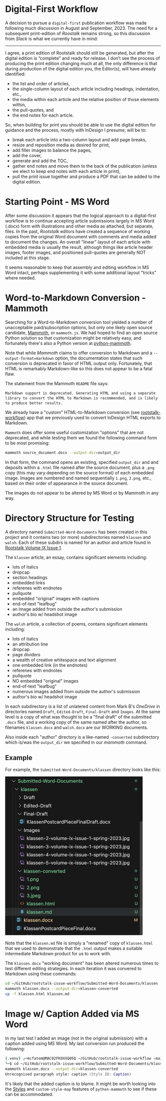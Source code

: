 # Digital-First Workflow

A decision to pursue a `digital-first` publication workflow was made following much discussion in August and September, 2023.  The need for a subsequent print-edition of _Roostalk_ remains strong, so this discussion from _Slack_ is what we currently have in mind:

---
I agree, a print edition of Rootstalk should still be generated, but after the digital edition is “complete” and ready for release.  I don’t see the process of producing the print edition changing much at all, the only difference is that during production of the digital edition you, the Editor(s), will have already identified:  

- the list and order of articles,
- the single-column layout of each article including headings, indentation, etc.,
- the media within each article and the relative position of those elements within,
- the pull-quotes, and
- the end notes for each article.

So, when building for print you should be able to use the digital edition for guidance and the process, mostly with InDesign I presume, will be to:  

- break each article into a two-column layout and add page breaks,
- resize and reposition media as desired for print,
- add filler images to balance the pages,
- add the cover,
- generate and add the TOC,
- gather end notes and move them to the back of the publication (unless we elect to keep end notes with each article in print),
- pull the print issue together and produce a PDF that can be added to the digital edition.  

# Starting Point - MS Word

After some discussion it appears that the logical approach to a digital-first workflow is to continue accepting article submissions largely in MS Word (.docx) form with illustrations and other media as attached, but separate, files.  In the past, _Rootstalk_ editors have created a sequence of working copies from the original Word document with comments and media added to document the changes.  An overall "linear" layout of each article with embedded media is usually the result, although things like article header images, footer images, and positioned pull-quotes are generally NOT included at this stage.  

It seems reasonable to keep that assembly and editing workflow in MS Word intact, perhaps supplementing it with some additional layout "tricks" where needed.  

# Word-to-Markdown Conversion - Mammoth

Searching for a Word-to-Markdown conversion tool yielded a number of unacceptable paid/subscription options, but only one likely open source candidate, [Mammoth](https://github.com/mwilliamson/mammoth.js), or `mammoth.js`.  We had hoped to find an open source Python solution so that customization might be relatively easy, and fortunately there's also a Python version at [python-mammoth](https://github.com/mwilliamson/python-mammoth).  

Note that while _Mammoth_ claims to offer conversion to Markdown and a `--output-format=markdown` option, the documentation states that such conversion is deprecated in favor of HTML output only.  Fortunately, that HTML is remarkably Markdown-like so this does not appear to be a fatal flaw.   

The statement from the Mammoth `README` file says:    

```
Markdown support is deprecated. Generating HTML and using a separate library to convert the HTML to Markdown is recommended, and is likely to produce better results.
```

We already have a "custom" HTML-to-Markdown conversion (see [rootstalk-workflow](https://github.com/Digital-Grinnell/rootstalk-workflow)) app that we previously used to convert InDesign HTML exports to Markdown.  

`Mammoth` does offer some useful customization "options" that are not deprecated, and while testing them we found the following command form to be most promising:  

```zsh
mammoth source_document.docx --output-dir=output_dir
```

In that form, the command opens an existing, specified `output_dir` and and deposits within a `.html` file named after the source document, plus a `.png` copy (this may vary depending on the source format) of each embedded image.  Images are numbered and named sequentially `1.png`, `2.png`, etc., based on their order of appearance in the source document.  

The images do not appear to be altered by MS Word or by Mammoth in any way.  

# Directory Structure for Testing

A directory named `Submitted-Word-Documents` has been created in this project and it contains two (or more) subdirectories named `klassen` and `walsh`.  Each of these subdirs is named for an author and article found in [Rootstalk Volume IX Issue 1](https://rootstalk.grinnell.edu/volume-ix-issue-1/).  

The `klassen` article, an essay, contains significant elements including:  

  - lots of italics
  - dropcap
  - section headings
  - embedded links
  - referenes with endnotes
  - pullquote
  - embedded "original" images with captions
  - end-of-text "leafbug"
  - an image added from outside the author's submission
  - author's bio w/ headshot image

The `walsh` article, a collection of poems, contains significant elements including:  

  - lots of italics
  - an attribution line
  - dropcap
  - page dividers
  - a wealth of creative whitespace and text alignment
  - one embedded link (in the endnotes)
  - referenes with endnotes
  - pullquote
  - NO embedded "original" images
  - end-of-text "leafbug"
  - numerous images added from outside the author's submission
  - author's bio w/ headshot image

In each subdirectory is a list of unlatered content from Mark B's _OneDrive_ in directories named `Draft`, `Edited-Draft`, `Final-Draft` and `Images`.  At the same level is a copy of what was thought to be a "final draft" of the submitted `.docx` file, and a working copy of the same named after the author, so filenames `klassen.docx` and `walsh.docx` are our WORKING documents.  

Also inside each "author" directory is a like-named `-converted` subdirectory which is/was the `output_dir` we specified in our _mammoth_ command.  

## Example

For example, the `Submitted-Word-Documents/klassen` directory looks like this:  

![](documents/images/2024-03-12-15-15-16.png)  

Note that the `klassen.md` file is simply a "renamed" copy of `klassen.html` that we used to demonstrate that the `.html` output makes a suitable intermediate Markdown product for us to work with.  

The `klassen.docx` "working document" has been altered numerous times to test different editing strategies.  In each iteration it was convered to Markdown using these commands:  

```zsh
cd ~/GitHub/rootstalk-issue-workflow/Submitted-Word-Documents/klassen
mammoth klassen.docx --output-dir=klassen-converted
cp -f klassen.html klassen.md
```


# Image w/ Caption Added via MS Word

In my last test I added an image (not in the original submission) with a caption added using MS Word.  My last conversion run produced the following:  

```zsh
(.venv) ╭─mcfatem@MAC02FK0XXQ05Q ~/GitHub/rootstalk-issue-workflow ‹main●› 
╰─$ cd ~/GitHub/rootstalk-issue-workflow/Submitted-Word-Documents/klassen
mammoth klassen.docx --output-dir=klassen-converted
Unrecognised paragraph style: caption (Style ID: Caption)
```

It's likely that the added caption is to blame.  It might be worth looking into the [Styles](https://github.com/mwilliamson/python-mammoth?tab=readme-ov-file#styles) and `custom-style-map` features of `python-mammoth` to see if these can be accommodated.  







